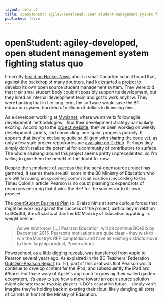 ```yaml
---
layout: default
title: openStudent: agiley-developed, open student management system fighting status quo
published: false
---
```


# openStudent: agiley-developed, open student management system fighting status quo

I recently [heard on Hacker News][hn-post] about a small Canadian school board that, against the backdrop of many doubters, had [kickstarted a project to develop its own open source student management system][article]. They were told that their small student body couldn't possibly support its development, but they hired an internal development team and got to work anyhow. They were banking that in the long term, the software would save the BC education system hundred of millions of dollars in licensing fees.

As a developer working at [Myplanet][myplanet-site], where we strive to follow agile development methodologies, I find their development strategy particularly exciting. According to the [project website][project-website], they've been working on weekly development sprints, and chronicling their sprint progress publicly. It appears that they're not being quite so diligent with sharing the code yet, as only a few stale project repositories are [available on GitHub][github-repo]. Perhaps they simply don't realize the potential for a community of contributors to surface. The whole shabang around this project seems pretty unprecedented, so I'm willing to give them the benefit of the doubt for now.

Despite the semblance of success that the semi-opensource project has garnered, it seems there are still some in the BC Ministry of Education who are still favouring an upcoming commercial solutions, according to the Times Colonial article. Pearson is no doubt planning to expend lots of resources ensuring that it wins the RFP for the successor to its own product.

The [openStudent Business Plan][business-plan] (p. 6) also hints at some curious forces that might be working against the success of the project, particularly in relation to BCeSIS, the official tool that the BC Ministry of Education is putting its weight behind:

> As we now know, [...] Pearson Education, will discontinue BCeSIS by December 2015. Pearson’s motivations are quite clear - they wish to win the Ministry’s RFP competition and have all existing districts move to their flagship product, Powerschool.

Powerschool, [as a little digging reveals][wiki-powerschool], was transferred from Apple to Pearson several years ago. As explained in the BC Teachers' Federation [Gutstein-Pearson Report][pearson-report] (p. 16), part of this deal was that Pearson would continue to develop content for the iPod, and subsequently the iPad and iPhone. For those wary of Apple's approach to growing their walled garden ecosystem, it's easy to see how a move toward an open source solution might alienate these two big players in BC's education future. I simply can't imagine they're holding back in exerting their clout, likely dangling all sorts of carrots in front of the Minstry of Education.

<!-- Links -->
   [hn-post]:          http://news.ycombinator.com/item?id=5087351
   [article]:          http://www.timescolonist.com/news/local/saanich-school-district-builds-own-software-to-handle-student-data-defies-doubters-1.51944
   [project-website]:  http://openstudent.ca/
   [github-repo]:      https://github.com/wew/openStudent
   [business-plan]:    http://www.openstudent.ca/sites/openstudent.ca/files/openStudent%20Business%20Plan%20V-1.1.pdf
   [wiki-powerschool]: http://en.wikipedia.org/wiki/PowerSchool#History
   [pearson-report]:   http://bctf.ca/uploadedFiles/Public/Issues/Privatization/PearsonGutsteinReport.pdf
   [myplanet-site]:    http://myplanetdigital.com/